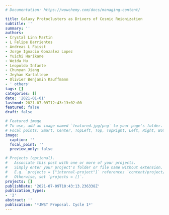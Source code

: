 ```yaml
---
# Documentation: https://wowchemy.com/docs/managing-content/

title: Galaxy Protoclusters as Drivers of Cosmic Reionization
subtitle: ''
summary: ''
authors:
- Crystal Linn Martin
- L Felipe Barrientos
- Andreas L Faisst
- Jorge Ignacio Gonzalez Lopez
- Yuichi Harikane
- Weida Hu
- Leopoldo Infante
- Chunyan Jiang
- Jeyhan Kartaltepe
- Olivier Benjamin Kauffmann
- ' others'
tags: []
categories: []
date: '2021-01-01'
lastmod: 2021-07-09T12:43:13+02:00
featured: false
draft: false

# Featured image
# To use, add an image named `featured.jpg/png` to your page's folder.
# Focal points: Smart, Center, TopLeft, Top, TopRight, Left, Right, BottomLeft, Bottom, BottomRight.
image:
  caption: ''
  focal_point: ''
  preview_only: false

# Projects (optional).
#   Associate this post with one or more of your projects.
#   Simply enter your project's folder or file name without extension.
#   E.g. `projects = ["internal-project"]` references `content/project/deep-learning/index.md`.
#   Otherwise, set `projects = []`.
projects: []
publishDate: '2021-07-09T10:43:13.236338Z'
publication_types:
- '2'
abstract: ''
publication: '*JWST Proposal. Cycle 1*'
---
```

